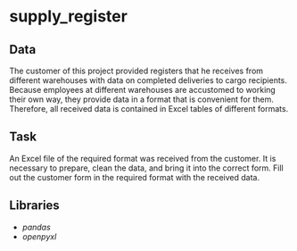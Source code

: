 # supply_register
## Data
The customer of this project provided registers that he receives from different warehouses with data on completed deliveries to cargo recipients.
Because employees at different warehouses are accustomed to working their own way, they provide data in a format that is convenient for them. 
Therefore, all received data is contained in Excel tables of different formats.
## Task
An Excel file of the required format was received from the customer. 
It is necessary to prepare, clean the data, and bring it into the correct form. 
Fill out the customer form in the required format with the received data.
## Libraries
* *pandas*
* *openpyxl*
